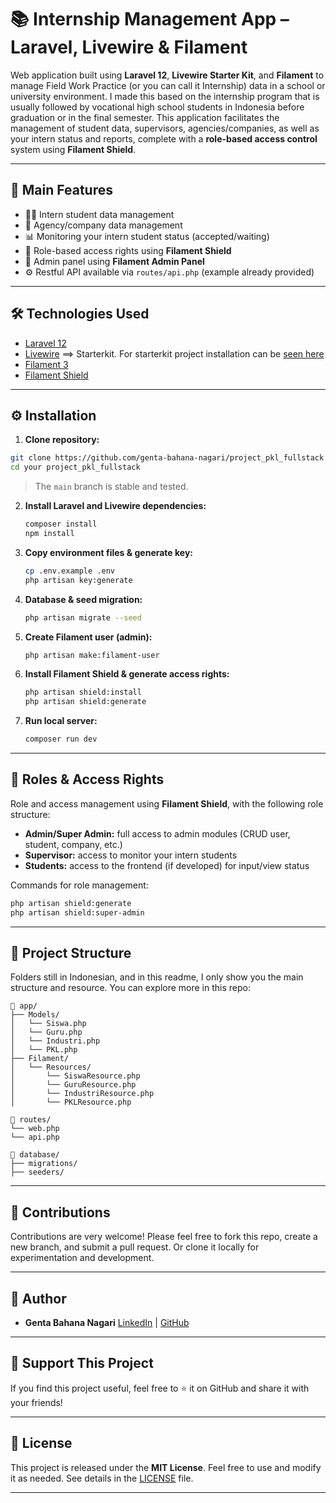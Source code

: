 # 📚 Internship Management App – Laravel, Livewire & Filament

Web application built using **Laravel 12**, **Livewire Starter Kit**, and **Filament** to manage Field Work Practice (or you can call it Internship) data in a school or university environment.
I made this based on the internship program that is usually followed by vocational high school students in Indonesia before graduation or in the final semester.
This application facilitates the management of student data, supervisors, agencies/companies, as well as your intern status and reports, complete with a **role-based access control** system using **Filament Shield**.

---

## 🔧 Main Features

- 🧑‍🎓 Intern student data management 
- 🏢 Agency/company data management 
- 📊 Monitoring your intern student status (accepted/waiting) 
- 🔐 Role-based access rights using **Filament Shield** 
- 🧩 Admin panel using **Filament Admin Panel** 
- ⚙️ Restful API available via `routes/api.php` (example already provided)

---

## 🛠️ Technologies Used

- [Laravel 12](https://laravel.com/) 
- [Livewire](https://laravel-livewire.com) ==> Starterkit. For starterkit project installation can be [seen here](https://qadrlabs.com/post/laravel-12-starter-kit)
- [Filament 3](https://filamentphp.com/) 
- [Filament Shield](https://github.com/ryangjchandler/filament-shield)
---

## ⚙️ Installation

1. **Clone repository:**
```bash
git clone https://github.com/genta-bahana-nagari/project_pkl_fullstack.git
cd your project_pkl_fullstack
```
> The `main` branch is stable and tested.

2. **Install Laravel and Livewire dependencies:**
   ```bash
   composer install
   npm install
   ```

3. **Copy environment files & generate key:**
   ```bash
   cp .env.example .env
   php artisan key:generate
   ```

4. **Database & seed migration:**
   ```bash
   php artisan migrate --seed
   ```

5. **Create Filament user (admin):**
   ```bash
   php artisan make:filament-user
   ```

6. **Install Filament Shield & generate access rights:**
   ```bash
   php artisan shield:install
   php artisan shield:generate
   ```

7. **Run local server:**
   ```bash
   composer run dev
   ```

---

## 🔐 Roles & Access Rights

Role and access management using **Filament Shield**, with the following role structure:

- **Admin/Super Admin:** full access to admin modules (CRUD user, student, company, etc.) 
- **Supervisor:** access to monitor your intern students 
- **Students:** access to the frontend (if developed) for input/view status 

Commands for role management:
```bash
php artisan shield:generate
php artisan shield:super-admin
```

---

## 📂 Project Structure
Folders still in Indonesian, and in this readme, I only show you the main structure and resource. You can explore more in this repo:
```
📁 app/
├── Models/
│   └── Siswa.php
│   └── Guru.php
│   └── Industri.php
│   └── PKL.php
├── Filament/
│   └── Resources/
│       └── SiswaResource.php
│       └── GuruResource.php
│       └── IndustriResource.php
│       └── PKLResource.php

📁 routes/
└── web.php
└── api.php

📁 database/
├── migrations/
├── seeders/
```

---

## 🤝 Contributions

Contributions are very welcome! 
Please feel free to fork this repo, create a new branch, and submit a pull request. 
Or clone it locally for experimentation and development. 

---

## 👤 Author

- **Genta Bahana Nagari** 
[LinkedIn](https://www.linkedin.com/in/genta-bahana-nagari/) | [GitHub](https://github.com/genta-bahana-nagari)

---

## 🌟 Support This Project

If you find this project useful, feel free to ⭐ it on GitHub and share it with your friends!

---

## 📜 License

This project is released under the **MIT License**. Feel free to use and modify it as needed. 
See details in the [LICENSE](LICENSE) file. 

---
